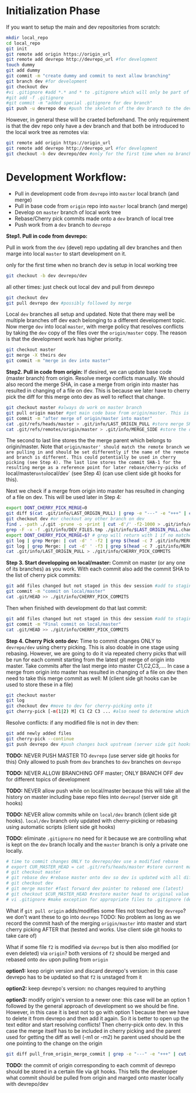 # Initialization Phase
If you want to setup the main and dev repositories from scratch:

```bash
mkdir local_repo
cd local_repo
git init
git remote add origin https://origin_url
git remote add devrepo http://devrepo_url #for development
touch dummy
git add dummy
git commit -m "create dummy and commit to next allow branching"
git branch dev #for development
git checkout dev
#vi .gitignore #add *.* and * to .gitignore which will only be part of this branch (dev)
#git add -f .gitignore
#git commit -m "added special .gitignore for dev branch"
git push -u devrepo dev #push the skeleton of the dev branch to the devrepo
```
However, in general these will be craeted beforehand. The only requirement is that the dev repo only have a dev branch and that both be introduced to the local work tree as remotes via:
```bash
git remote add origin https://origin_url
git remote add devrepo http://devrepo_url #for development
git checkout -b dev devrepo/dev #only for the first time when no branch dev is setup in local working tree
```
# Development Workflow:

* Pull in development code from `devrepo` into `master` local branch (and merge)
* Pull in base code from `origin` repo into `master` local branch (and merge)
* Develop on `master` branch of local work tree
* Rebase/Cherry pick commits made onto a `dev` branch of local tree
* Push work from a `dev` branch to `devrepo`


**Step1. Pull in  code from devrepo:**

Pull in work from the `dev` (devel) repo updating all dev branches and then marge into local `master` to start development on it.

only for the first time when no branch dev is setup in local working tree
```bash
git checkout -b dev devrepo/dev 
```
all other times: just check out local dev and pull from devrepo
```bash
git checkout dev 
git pull devrepo dev #possibly followed by merge
```
Local `dev` branches all setup and updated. Note that there may well be multiple branches off dev
each belonging to a different development topic. Now merge `dev` into local `master`, with merge policy that 
resolves conflicts by taking the `dev` copy of the files over the `origin/master` copy. The reason is that the development work
has higher priority.

```bash
git checkout master
git merge -X theirs dev
git commit -m "merge in dev into master"
```

**Step2. Pull in  code from origin:**
If desired, we can update base code (master branch) from origin. Resolve merge conflicts manually. We should also record the merge SHA, in case a merge from origin into master has resulted in changing of a file on dev. This is because we later have to cherry pick the diff for this merge onto dev as well to reflect that change.

```bash
git checkout master #always do work on master branch
git pull origin master #get main code base from origin/master. This is possibly followed by merge into local master
git commit -m "after merge of origin/master into master"
cat .git/refs/heads/master > .git/info/LAST_ORIGIN_PULL #store merge SHA
cat .git/refs/remotes/origin/master > .git/info/MERGE_SIDE #store the origin/master side of merge (parent) 
```

The second to last line stores the the merge parent which belongs to origin/master. Note that `origin/master' should match the remote branch we are pulling in and should be set differently if the name of the remote and branch is different. This could potentially be used in cherry picking (see Step 4). The last line stores the commit SHA-1 for the resulting merge as a reference point for later rebase/cherry-picks of `local/master` onto `local/dev` (see Step 4) (can use client side git hooks for this). 

Next we check if a merge from origin into master has resulted in changing of a file on dev. This will be used later in Step 4:

```bash
export DONT_CHERRY_PICK_MERGE=0
git diff $(cat .git/info/LAST_ORIGIN_PULL) | grep -e "---" -e "+++" | cut -d'/' -f2-1000 > ./git/info/$LAST_ORIGIN_PULL.change #obtain list of files changed by this merge
git checkout dev #or checkout any other branch on dev 
find . -path ./.git -prune -o -print | cut -d'/' -f2-1000 > .git/info/ALL_DEV_FILES.tmp #list of all files on dev
grep -F -x -f .git/info/DEV_FILES.tmp ./git/info/$LAST_ORIGIN_PULL.change > .git/info/DEV_FILES.change #find those changed by merge which are also part of dev
export DONT_CHERRY_PICK_MERGE=$? # grep will return with 1 if no matches found
git log | grep Merge: | cut -d' ' -f2 | grep $(head -c 7 .git/info/MERGE_SIDE) #use -m1
git log | grep Merge: | cut -d' ' -f3 | grep $(head -c 7 .git/info/MERGE_SIDE) #use -m2
cat .git/info/LAST_ORIGIN_PULL > ./git/info/CHERRY_PICK_COMMITS
```

**Step 3. Start developping on local/master:**
Commit on master (or any one of its branches) as you work. With each commit also add the commit SHA to the list of cherry pick commits:
```bash
git add files changed but not staged in this dev session #add to staging
git commit -m "commit on local/master"
cat .git/HEAD >> ./git/info/CHERRY_PICK_COMMITS
```

Then when finished with development do that last commit:

```bash
git add files changed but not staged in this dev session #add to staging
git commit -m "Final commit on local/master"
cat .git/HEAD >> ./git/info/CHERRY_PICK_COMMITS
```
**Step 4. Cherry Pick onto dev:**
Time to commit changes ONLY to `devrepo/dev` using cherry picking. This is also doable in one stage using rebasing. However, we are going to do it via repeated cherry picks that will be run for each commit starting from the latest git merge of origin into master. Take commits after the last merge into master C1,C2,C3,.... In case a merge from origin into master has resulted in changing of a file on dev then need to take this merge commit as well: M (client side git hooks can be used to store these in a file)

```bash
git checkout master 
git log 
git checkout dev #move to dev for cherry-picking onto it
git cherry-pick [-m(1|2) M] C1 C2 C3 ... #also need to determine which parent of the merge? -m1 or -m2? TODO?
```

Resolve conflicts: if any modified file is not in dev then:

```bash
git add newly added files
git cherry-pick --continue
git push devrepo dev #push changes back upstream (server side git hooks ONLY ALLOW PUSH FROM dev to dev)
```


**TODO:** NEVER PUSH MASTER TO `devrepo` (use server side git hooks for this) Only allowed to push from `dev` branches to `dev` branches on `devrepo`

**TODO:** NEVER ALLOW BRANCHING OFF master; ONLY BRANCH OFF dev for different topics of development

**TODO:** NEVER allow push while on local/master because this will take all the history on master including base repo files into `devrepo`! (server side git hooks)

**TODO:** NEVER allow commits while on `local/dev` branch (client side git hooks). `local/dev` branch only updated with cherry-picking or rebasing using automatic scripts (client side git hooks)


**TODO:** eliminate `.gitignore` no need for it because we are controlling what is kept on the `dev` branch locally and the `master` branch is only a private one locally.

```bash
# time to commit changes ONLY to devrepo/dev use a modified rebase
# export CUR_MASTER_HEAD = cat .git/refs/heads/master #store current master HEAD SHA-1
# git checkout master
# git rebase dev #rebase master onto dev so dev is updated with all diffs on master since ancestor
# git checkout dev
# git merge master #fast forward dev pointer to rebased one (latest)
# git checkout $CUR_MASTER_HEAD #restore master head to original value
# vi .gitignore #make exception for appropriate files to .gitignore (dev) (only those changed during devel and not those pulled from origin but not changed locally)
```

What if `git pull origin` adds/modifies some files not touched by `devrepo`? we don't want these to go into `devrepo`
TODO: No problem as long as we record the commit hash of the merging `origin/master` into master and start cherry picking AFTER that (tested and works. Use client side git hooks to take care of)

What if some file `f2` is modified via `devrepo` but is then also modified (or even deleted) via `origin`?
both versions of `f2` should be merged and rebased onto `dev` upon pulling from `origin`

**option1:** keep origin version and discard devrepo's version: in this case devrepo has to be updated so that `f2` is unstaged from it

**option2:** keep devrepo's version: no changes required to anything

**option3:** modify origin's version to a newer one: this case will be an option 1 followed by the general approach of development so we should be fine. However, in this case it is best not to go with option 1 because then we have to delete it from devrepo and then add it again. So it is better to open up the text editor and start resolving conflicts! Then cherry-pick onto dev. In this case the merge itself has to be included in cherry picking and the parent used for getting the diff as well (-m1 or -m2) he parent used should be the one pointing to the change on the origin 

```bash
git diff pull_from_origin_merge_commit | grep -e "---" -e "+++" | cut -d'/' -f2-1000
```

**TODO:** the commit of origin corresponding to each commit of devrepo should be stored in a certain file via git hooks. This tells the developper what commit should be pulled from origin and marged onto master locally with devrepo/dev 


